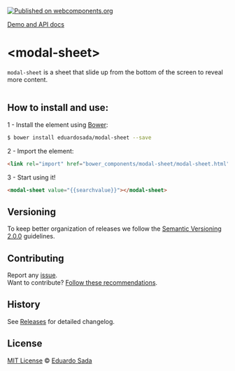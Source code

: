 [![Published on webcomponents.org](https://img.shields.io/badge/webcomponents.org-published-blue.svg)](https://www.webcomponents.org/element/eduardosada/modal-sheet)

[Demo and API docs](https://eduardosada.github.io/modal-sheet/components/modal-sheet/)

# \<modal-sheet\>

`modal-sheet` is a sheet that slide up from the bottom of the screen to reveal more content.

<!--
```
<custom-element-demo>
  <template>
    <link rel="import" href="modal-sheet.html">
    <style>
      body modal-sheet {
      }
    </style>

    <next-code-block></next-code-block>
  </template>
</custom-element-demo>
```
-->

```html

```

## How to install and use:

1 - Install the element using [Bower](http://bower.io/):

```sh
$ bower install eduardosada/modal-sheet --save
```

2 -  Import the element:

```html
<link rel="import" href="bower_components/modal-sheet/modal-sheet.html">
```

3 - Start using it!
```html
<modal-sheet value="{{searchvalue}}"></modal-sheet>
```

## Versioning

To keep better organization of releases we follow the [Semantic Versioning 2.0.0](http://semver.org/) guidelines.

## Contributing
Report any [issue](https://github.com/eduardosada/modal-sheet/issues/).
<br>
Want to contribute? [Follow these recommendations](https://github.com/eduardosada/modal-sheet/blob/master/CONTRIBUTING.md).

## History
See [Releases](https://github.com/eduardosada/modal-sheet/releases) for detailed changelog.

## License
[MIT License](https://github.com/eduardosada/modal-sheet/blob/master/LICENSE.md) © [Eduardo Sada](https://github.com/eduardosada/)
